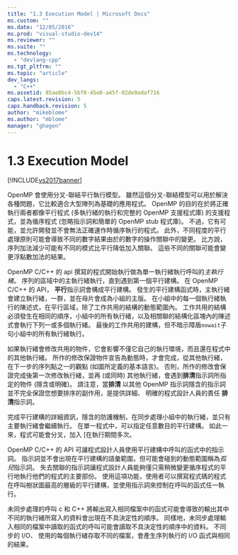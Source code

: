 ```yaml
---
title: "1.3 Execution Model | Microsoft Docs"
ms.custom: ""
ms.date: "12/05/2016"
ms.prod: "visual-studio-dev14"
ms.reviewer: ""
ms.suite: ""
ms.technology: 
  - "devlang-cpp"
ms.tgt_pltfrm: ""
ms.topic: "article"
dev_langs: 
  - "C++"
ms.assetid: 85ae8bc4-5bf0-45e0-a45f-02de9adaf716
caps.latest.revision: 5
caps.handback.revision: 5
author: "mikeblome"
ms.author: "mblome"
manager: "ghogen"
---
```

# 1.3 Execution Model
[!INCLUDE[vs2017banner](../../assembler/inline/includes/vs2017banner.md)]

OpenMP 會使用分叉\-聯結平行執行模型。  雖然這個分叉\-聯結模型可以用於解決各種問題，它比較適合大型陣列為基礎的應用程式。  OpenMP 的目的在於將正確執行兩者都像平行程式 \(多執行緒的執行和完整的 OpenMP 支援程式庫\) 的支援程式，並為循序程式 \(忽略指示詞和簡單的 OpenMP stub 程式庫\)。  不過，它有可能，並允許開發並不會無法正確運作時循序執行的程式。  此外，不同程度的平行處理原則可能會導致不同的數字結果由於的數字的操作關聯中的變更。  比方說，序列加法減少可能有不同的模式比平行降低加入關聯。  這些不同的關聯可能會變更浮點數加法的結果。  
  
 OpenMP C\/C\+\+ 的 api 撰寫的程式開始執行做為單一執行緒執行呼叫的*主執行緒*。  序列的區域中的主執行緒執行，直到遇到第一個平行建構。  在 OpenMP C\/C\+\+ 的 API， **平行**指示詞會構成平行建構。  發生的平行建構函式時，主執行緒會建立執行緒，一群，並在母片會成為小組的主版。  在小組中的每一個執行緒執行的陳述式，在平行區域，除了工作共用的結構的動態範圍內。  工作共用的結構必須發生在相同的順序，小組中的所有執行緒，以及相關聯的結構化區塊內的陳述式會執行下列一或多個執行緒。  最後的工作共用的建構，但不暗示障盾`nowait`子句小組中的所有執行緒執行。  
  
 如果執行緒會修改共用的物件，它會影響不僅它自己的執行環境，而且還在程式中的其他執行緒。  所作的修改保證物件宣告為動態時，才會完成，從其他執行緒，在下一步的序列點之一的觀點 \(如圖所定義的基本語言\)。  否則，所作的修改會保證完成後第一次修改執行緒，並再 \(或同時\) 其他執行緒，會遇到**排清**指示詞所指定的物件 \(隱含或明確\)。  請注意，當**排清** 以其他 OpenMP 指示詞隱含的指示詞並不完全保證您想要排序的副作用，是提供詳細、 明確的程式設計人員的責任 **排清**指示詞。  
  
 完成平行建構的詳細資訊，隱含的防護機制，在同步處理小組中的執行緒，並只有主要執行緒會繼續執行。  在單一程式中，可以指定任意數目的平行建構。  如此一來，程式可能會分叉，加入 \[在執行期間多次。  
  
 OpenMP C\/C\+\+ 的 API 可讓程式設計人員使用平行建構中呼叫的函式中的指示詞。  指示詞並不會出現在平行建構的語彙範圍，但可能會碰到的動態範圍稱為*孤兒*指示詞。  失去關聯的指示詞讓程式設計人員能夠僅只需稍微變更循序程式的平行地執行他們的程式的主要部份。  使用這項功能，使用者可以撰寫程式碼的程式在呼叫樹狀圖最高的層級的平行建構，並使用指示詞來控制在呼叫的函式任一執行。  
  
 未同步處理的呼叫 c 和 C\+\+ 將輸出寫入相同檔案中的函式可能會導致的輸出其中不同的執行緒所寫入的資料會出現在不具決定性的順序。  同樣地，未同步處理輸入相同的檔案中讀取的函式的呼叫可能會讀取不具決定性的順序中的資料。  不同步的 I\/O、 使用的每個執行緒存取不同的檔案，會產生序列執行的 I\/O 函式與相同的結果。
